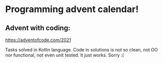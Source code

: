 # Programming advent calendar!

## Advent with coding:

https://adventofcode.com/2021

Tasks solved in Kotlin language. Code in solutions is not so clean, not OO nor functional, not even unit tested. It just works. Sorry :(



